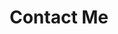 ---
layout: feedback
title: Contact Me
headline: Contact me
description: "Contact me or let me know anything you need. Do you want to hire me for something, or do you want to talk about something specific? Let's talk." # work related
permalink: /contact_me
slug: contact_me
type_slug: feedback
header_image: "/uploads/header-image-freelance.jpg"

# <h1>Jekyll Contact Forms | Recommended As Per Jekyll Page Below</h1>
# <h3>https://jekyllthemes.io/resources/jekyll-contact-forms/</h3>

# <h1>Jekyll Contact Forms | Recommended As Per A Forum About Contact Using Jekyll</h1>
# <h3>https://formspree.io/</h3>
# <h3>http://www.enformed.io/</h3>
# <h3>https://getsimpleform.com/</h3>
# <h3>https://www.wufoo.com/</h3>
# <h3>https://formkeep.com/</h3>
---